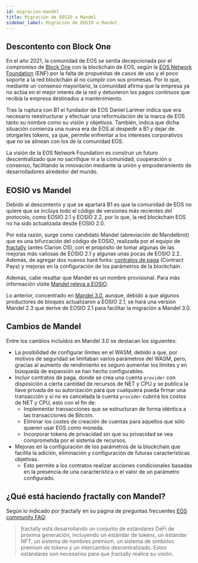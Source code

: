 ```yaml
---
id: migracion-mandel
title: Migración de EOSIO a Mandel
sidebar_label: Migración de EOSIO a Mandel
---
```


## Descontento con Block One

En el año 2021, la comunidad de EOS se sentía decepcionada por el compromiso de [Block One](https://block.one/) con la blockchain de EOS, según la [EOS Network Foundation](https://eosnetwork.com/) (ENF) por la falta de propuestas de casos de uso y el poco soporte a la red blockchain al no cumplir con sus promesas. Por lo que, mediante un consenso mayoritario, la comunidad afirma que la empresa ya no actúa en el mejor interés de la red y detuvieron los pagos continuos que recibía la empresa destinados a mantenimiento.

Tras la ruptura con B1 el fundador de EOS Daniel Larimer indica que era necesario reestructurar y efectuar una reformulación de la marca de EOS tanto su nombre como su visión y objetivos. También, indica que dicha situación comienza una nueva era de EOS al despedir a B1 y dejar de otorgarles tokens, ya que, permite enfrentar a los intereses corporativos que no se alinean con los de la comunidad EOS.

La visión de la EOS Network Foundation es construir un futuro descentralizado que no sacrifique ni a la comunidad, cooperación o consenso, facilitando la innovación mediante la unión y empoderamiento de desarrolladores alrededor del mundo.

## EOSIO vs Mandel

Debido al descontento y que se apartará B1 es que la comunidad de EOS no quiere que se incluya todo el código de versiones más recientes del protocolo, como EOSIO 2.1 y EOSIO 2.2, por lo que, la red blockchain EOS no ha sido actualizada desde EOSIO 2.0. 

Por esta razón, surge como candidato Mandel (abreviación de Mandelbrot) que es una bifurcación del código de EOSIO, realizada por el equipo de [ƒractally](https://fractally.com/) (antes Clarion OS), con el propósito de tomar algunas de las mejoras más valiosas de EOSIO 2.1 y algunas unas pocas de EOSIO 2.2. Además, de agregar dos nuevos hard forks: [contratos de paga](https://eoscommunity.github.io/clsdk-docs/book/std/cpay/index.html) (Contract Pays) y mejoras en la configuración de los parámetros de la blockchain. 

Además, cabe resaltar que Mandel es un nombre provisional. Para más información visite [Mandel releva a EOSIO](https://medium.com/edenoneos/eos-mandel-to-takeover-eosio-in-2022-2e25bf5451f0).

Lo anterior, concentrado en [Mandel 3.0](https://github.com/eosnetworkfoundation/mandel/releases/tag/v3.1.0-rc1), aunque, debido a que algunos productores de bloques actualizaron a EOSIO 2.1, se hará una versión Mandel 2.3 que derive de EOSIO 2.1 para facilitar la migración a Mandel 3.0.

## Cambios de Mandel

Entre los cambios incluídos en Mandel 3.0 se destacan los siguientes:

- La posibilidad de configurar límites en el WASM, debido a que, por motivos de seguridad se limitaban varios parámetros del WASM, pero, gracias al aumento de rendimiento es seguro aumentar los límites y en búsqueda de expansión se han hecho configurables.
- Incluir contratos de paga, donde se crea una cuenta `provider` con disposición a cierta cantidad de recursos de NET y CPU y se publica la llave privada de su autorización para que cualquiera pueda firmar una transacción y si no es cancelada la cuenta `provider` cubrirá los costos de NET y CPU, esto con el fin de: 
    - Implementar transacciones que se estructuran de forma idéntica a las transacciones de Bitcoin. 
    - Eliminar los costes de creación de cuentas para aquellos que sólo quieren usar EOS como moneda. 
    - Incorporar tokens de privacidad sin que su privacidad se vea comprometida por el sistema de recursos. 
- Mejoras en la configuración de los parámetros de la blockchain que facilita la adición, eliminación y configuración de futuras características objetivas.
    - Esto permite a los contratos realizar acciones condicionales basadas en la presencia de una característica o el valor de un parámetro configurado. 

## ¿Qué está haciendo ƒractally con Mandel?

Según lo indicado por ƒractally en su página de preguntas frecuentes [EOS community FAQ](https://fractally.com/blog/eos-community-faq):

> ƒractally está desarrollando un conjunto de estándares DeFi de próxima generación, incluyendo un estándar de tokens, un estándar NFT, un sistema de nombres premium, un sistema de símbolos premium de tokens y un intercambio descentralizado. Estos estándares son necesarios para que ƒractally realice su visión.
